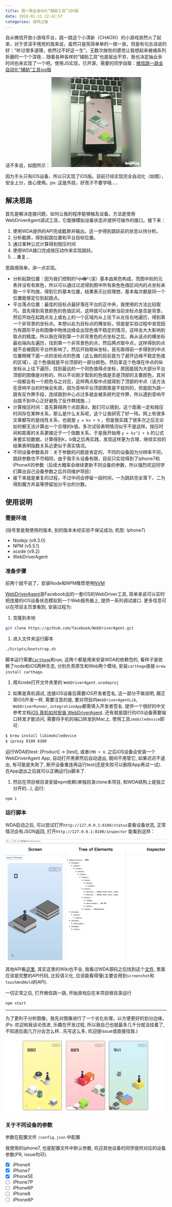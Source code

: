 ```yaml
---
title: 跳一跳全自动化”辅助工具”iOS版
date: 2018-01-11 22:41:57
categories: 弱鸡之路
---
```


自从微信开放小游戏平台，跳一跳这个小清新（CHAOXI）的小游戏突然火了起来，对于资深手残党的我来说，虽然只是简简单单的一按一放，但是有句古话说的好：“听过很多道理，依然过不好这一生”。无数次挫败的感觉让我想起来被魂系列折磨的一个个深夜… 随着各种各样的“辅助工具”也是层出不穷，我也决定抽业余时间也来实现了一个吧。使用JS实现，已开源，需要的同学自取：[微信跳一跳全自动化“辅助”工具ios版](https://github.com/lqs469/jump)

话不多说，如图所示：
![](IMB_eQlAvL.gif)

因为手头只有iOS设备，所以只实现了iOS版。目前已经实现完全自动化（如图），安全上分，放心使用。ps: 这是外挂，好孩子不要学哦…..

## 解决思路
首先是解决连接问题，如何让我的程序能够触及设备。方法是使用WebDriverAgent调试工具，它能够模拟设备状态并提供可操作的接口。接下来：

1. 使用WDA提供的API完成截屏并输出。这一步得到跳跃前的状态以待分析。
2. 分析截屏，得到起跳位置和平台目标位置。
3. 通过某种公式计算得到按压时间
4. 使用WDA接口完成按压动作来实现跳跃。
5. …重复…

思路很简单。讲一点实现。
- 分析起跳位置：因为我们控制的~~”小棒“~~（误）基本由紫色构成，而图中别的元素并没有有紫色，所以可以通过过滤得到图中所有紫色色值区间内的点坐标来取一个平均值，得到它的基本位置，结果表示比较理想，基本每次都是同一个位置能够定位到起跳点。
- 平台落点位置：最佳的目标点最好落在平台的正中央，我使用的方法比较取巧，首先得到背景颜色的色值区间，这样就可以判断当前坐标点是否是背景，然后开始在起跳点左上或右上的一个区域内从上往下从左往右地遍历，得到第一个非背景的坐标点。本想以此为目标点的横坐标，但是是实验过程中发现因为有圆形平台和图像中物体边缘会出现色值不稳定的情况，这样会大大影响到取点的精度。所以我在得到第一个非背景色的点坐标之后，再从该点的横坐标最右端向左遍历，找到第一个非背景色的点，然后两点取中点，这样得到的点就不会被圆形平台所影响了。然后开始取纵坐标，首先取得前一步得到的中点位置稍微下面一点的坐标点的色值（这么做的目前是为了避开边缘不稳定色值的区域），这个色值就是平台顶部的一部分颜色。然后拿这个色值在中点的纵坐标从上往下遍历，找到最远的一个同色值得点坐标，原因是因为大部分平台顶部的图像是对称的，所以不论刚才取到的色值是否是顶部的主要颜色，其另一段都会有一个颜色与之对应，这样两点取中点就得到了顶部的中点（该方法在音响平台的时候会失效，因为音响平台顶部图案是不规则的，但是因为跳一跳有反作弊手段，连续跳到中心点过多就会被系统判定作弊，所以遇到音响平台跳不到中心正好避免了反作弊措施…）
- 计算按压时间：首先算得两个点距离d，我们可以猜到，这个距离一定和按压时间存在某种关系，那么是什么关系呢，这个让我研究了好一阵。网上有很多文章都写的是线性关系，也就是 `y = kx + b` ，但是我实践了很多次之后无论如何都无法计算出一个合理的k值。多次试验表明情况似乎不是这样。按压时间和距离的关系更接近于一个指数关系，于是我开始用 `y = kx^2 + b` 的公式来套实验数据，计算得到k，b值之后再实践，发现这样更为合理，继续实验的结果表明指数关系近更似于真实情况。
- 不同设备参数各异：关于参数的问题是肯定的，不同的设备因为分辨率不同，跳跃参数也不尽相同，由于我手头设备有限，目前只实验得到了iphone7和iPhoneX的参数（后续大概率会继续更新不同设备的参数，所以强烈欢迎同学们算出自己设备参数之后共同维护项目）
- 接下来就是重复的过程，不过中间会停留一段时间，一为跳跃完全落下，二为得到魔方井盖等停留加分平台的分数。

## 使用说明
### 需要环境
(括号里是我使用的版本, 别的版本未经实验不保证成功, 机型: Iphone7)
- Nodejs (v9.3.0)
- NPM (v5.5.1)
- xcode (v9.2)
- WebDriverAgent

### 准备步骤
前两个就不说了，安装Node和NPM推荐使用[NVM](https://github.com/creationix/nvm)

[WebDriverAgent](https://github.com/facebook/WebDriverAgent)是Facebook出的一套iOS的WebDriver工具, 简单来说可以实时把连接的iOS设备状态模拟到一个Web服务器上, 提供一系列调试接口. 更多信息可以在项目主页里看到, 安装过程为:

1. 克隆到本地
  ```BASH
  git clone https://github.com/facebook/WebDriverAgent.git
  ```

1. 进入文件夹运行脚本
  ```BASH
  ./Scripts/bootstrap.sh
  ```
  脚本运行需要[`Carthage`](https://github.com/Carthage/Carthage)和`npm`, 这两个都是用来安装WDA的依赖包的, 看样子是依赖了node和iOS两种生态, 分别负责原生和Web两个模块, 安装`carthage`直接 `brew install carthage`.
1. 用Xcode打开文件夹里的 `WebDriverAgent.xcodeproj`

1. 如果是真机调试, 连接iOS设备后需要iOS开发者签名, 这一部分不做说明, 跟正常iOS开发一样, 需要注意的是, 要对项目内`WebDriverAgentLib`, `WebDriverRunner`, `integrationApp`都需填入开发者签名. 提供一个很好的中文参考文档[iOS 真机如何安装 WebDriverAgent](https://testerhome.com/topics/7220). 还有就是国行的iOS设备需要端口转发才能访问, 需要将手机的端口转发到Mac上. 使用工具`imobiledevice`即可:
  ```BASH
  $ brew install libimobiledevice
  $ iproxy 8100 8100
  ```
  运行WDA的test: [Product] -> [test], 或者`CMD + U`. 之后iOS设备会安装一个WebDriverAgent App, 自动打开黑屏然后自动退出, 期间不用管它, 如果迟迟不退出, 有可能是失败了, 断开设备重连再运行test(还是失败可以删除App再试一试). 在App退出之后就可以正确运行js脚本了.
1. 然后在项目根目录安装npm依赖(单独目录clone本项目, 和WDA结构上是独立分开的...), 运行:
  ```BASH
  npm i
  ```

### 运行脚本
WDA启动之后, 可以尝试打开`http://127.0.0.1:8100/status`查看设备状态, 正常情况会有JSON返回, 打开`http://127.0.0.1:8100/inspector` 能看到这样：

![](inspec.png)


其他API看[这里](https://github.com/facebook/WebDriverAgent/wiki/Queries), 其实这里的Wiki也不全, 我看过WDA源码之后找到这个[文件](https://github.com/facebook/WebDriverAgent/blob/master/WebDriverAgentLib/Commands/FBElementCommands.m#L60), 里面应该是完整的API代码, 比较语义化, 应该能看得懂(主要会用到`screenshot`和`touchAndHold`的API).

一切正常之后, 打开微信跳一跳, 开始游戏后在本项目根目录运行
```
npm start
```


---

为了更利于分析图像，我先对图像进行了一个劣化处理，以方便更好的划分边缘，(Ps: 欢迎和我谈论改进, 乐趣在开发过程, 所以我自己也就最多几千分就没挂着了, 不知道后面几万分会怎么样...先写这么多,  欢迎提issue或直接找我.)

![](demo.jpg)


### 关于不同设备的参数

参数在配置文件 `/config.json` 中配置

我使用的iphone7, 也是配置文件中默认参数, 欢迎其他设备的同学提供对应的设备参数(PR, issue均可).

- [X] iPhoneX
- [X] iPhone7
- [X] iPhoneSE
- [ ] iPhone7P
- [ ] iPhone6P
- [ ] iPhone8
- [ ] iPhone8P
